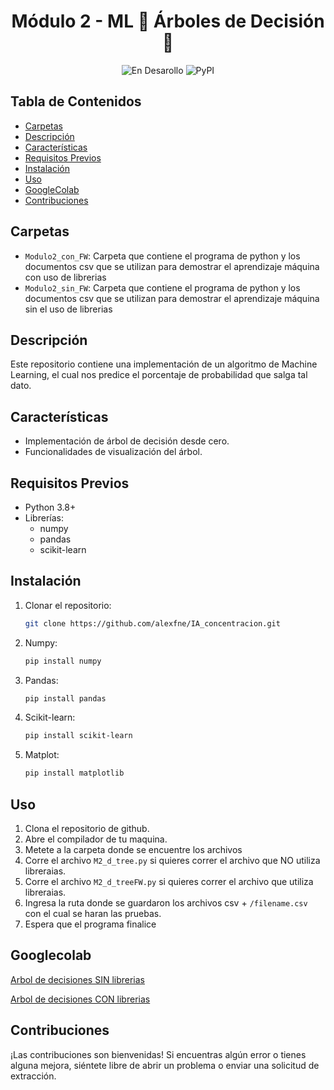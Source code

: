 <h1 align="center"> Módulo 2 - ML 🌳 Árboles de Decisión 🌳 </h1> 

<div align="center">
  
![En Desarollo](https://img.shields.io/badge/STATUS-EN%20DESAROLLO-green)
![PyPI](https://img.shields.io/pypi/v/customtkinter)

</div>

## Tabla de Contenidos

- [Carpetas](#carpetas)
- [Descripción](#descripción)
- [Características](#características)
- [Requisitos Previos](#requisitos-previos)
- [Instalación](#instalación)
- [Uso](#uso)
- [GoogleColab](#googlecolab)
- [Contribuciones](#contribuciones)

## Carpetas

- `Modulo2_con_FW`: Carpeta que contiene el programa de python y los documentos csv que se utilizan para demostrar el aprendizaje máquina con uso de librerias
- `Modulo2_sin_FW`: Carpeta que contiene el programa de python y los documentos csv que se utilizan para demostrar el aprendizaje máquina sin el uso de librerias

## Descripción

Este repositorio contiene una implementación de un algoritmo de Machine Learning, el cual nos predice el porcentaje de probabilidad que salga tal dato.

## Características

- Implementación de árbol de decisión desde cero.
- Funcionalidades de visualización del árbol.

## Requisitos Previos

- Python 3.8+
- Librerías:
    - numpy
    - pandas
    - scikit-learn

## Instalación

1. Clonar el repositorio:
   ```bash
   git clone https://github.com/alexfne/IA_concentracion.git

2. Numpy:
   ```bash
   pip install numpy
   
4. Pandas:
   ```bash
   pip install pandas
   
5. Scikit-learn:
   ```bash
   pip install scikit-learn

6. Matplot:
   ```bash
   pip install matplotlib

## Uso

1. Clona el repositorio de github.
2. Abre el compilador de tu maquina.
3. Metete a la carpeta donde se encuentre los archivos
4. Corre el archivo `M2_d_tree.py` si quieres correr el archivo que NO utiliza libreraias.
5. Corre el archivo `M2_d_treeFW.py` si quieres correr el archivo que utiliza libreraias.
6. Ingresa la ruta donde se guardaron los archivos csv + `/filename.csv` con el cual se haran las pruebas.
7. Espera que el programa finalice

## Googlecolab
[Arbol de decisiones SIN librerias](https://colab.research.google.com/drive/1ULVWUYfqQ1DBGmIoFvlrfpiZaBXBoxQw?usp=sharing)

[Arbol de decisiones CON librerias](https://colab.research.google.com/drive/1X1Hpuv5llX6TzEou8VtCqsp47ZTtvoy-?usp=sharing)

## Contribuciones

¡Las contribuciones son bienvenidas! Si encuentras algún error o tienes alguna mejora, siéntete libre de abrir un problema o enviar una solicitud de extracción.
